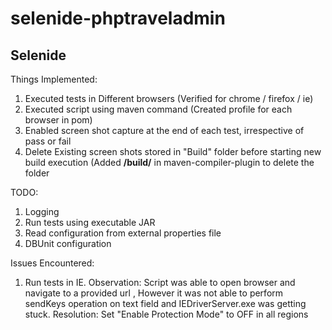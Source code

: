 # selenide-phptraveladmin

Selenide
---------
Things Implemented:
1. Executed tests in Different browsers (Verified for chrome / firefox / ie)
2. Executed script using maven command (Created profile for each browser in pom)
3. Enabled screen shot capture at the end of each test, irrespective of pass or fail
4. Delete Existing screen shots stored in "Build" folder before starting new build execution (Added **/build/** in maven-compiler-plugin to delete the folder

TODO:
1. Logging
2. Run tests using executable JAR
3. Read configuration from external properties file
4. DBUnit configuration


Issues Encountered:
1. Run tests in IE.
	Observation:	Script was able to open browser and navigate to a provided url , However it was not able to perform sendKeys operation on text field and IEDriverServer.exe was getting stuck.
	Resolution:		Set "Enable Protection Mode" to OFF in all regions
